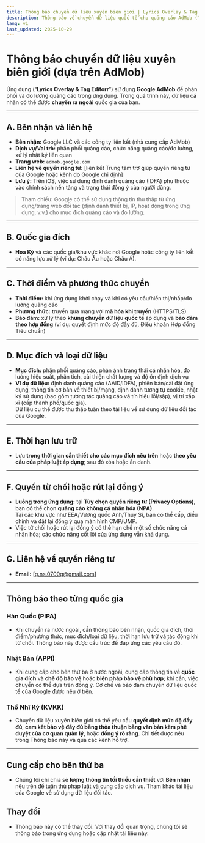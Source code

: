 ```yaml
---
title: Thông báo chuyển dữ liệu xuyên biên giới | Lyrics Overlay & Tag Editorr
description: Thông báo về chuyển dữ liệu quốc tế cho quảng cáo AdMob (Tiếng Việt)
lang: vi
last_updated: 2025-10-29
---
```


# Thông báo chuyển dữ liệu xuyên biên giới (dựa trên AdMob)

Ứng dụng (“**Lyrics Overlay & Tag Editorr**”) sử dụng **Google AdMob** để phân phối và đo lường quảng cáo trong ứng dụng. Trong quá trình này, dữ liệu cá nhân có thể được **chuyển ra ngoài** quốc gia của bạn.

---

## A. Bên nhận và liên hệ
- **Bên nhận:** Google LLC và các công ty liên kết (nhà cung cấp AdMob)  
- **Dịch vụ/Vai trò:** phân phối quảng cáo, chức năng quảng cáo/đo lường, xử lý nhật ký liên quan  
- **Trang web:** `admob.google.com`  
- **Liên hệ về quyền riêng tư:** [liên kết Trung tâm trợ giúp quyền riêng tư của Google hoặc kênh do Google chỉ định]  
- **Lưu ý:** Trên iOS, việc sử dụng định danh quảng cáo (IDFA) phụ thuộc vào chính sách nền tảng và trạng thái đồng ý của người dùng.

> Tham chiếu: Google có thể sử dụng thông tin thu thập từ ứng dụng/trang web đối tác (định danh thiết bị, IP, hoạt động trong ứng dụng, v.v.) cho mục đích quảng cáo và đo lường.

---

## B. Quốc gia đích
- **Hoa Kỳ** và các quốc gia/khu vực khác nơi Google hoặc công ty liên kết có năng lực xử lý (ví dụ: Châu Âu hoặc Châu Á).

---

## C. Thời điểm và phương thức chuyển
- **Thời điểm:** khi ứng dụng khởi chạy và khi có yêu cầu/hiển thị/nhấp/đo lường quảng cáo  
- **Phương thức:** truyền qua mạng với **mã hóa khi truyền** (HTTPS/TLS)  
- **Bảo đảm:** xử lý theo **khung chuyển dữ liệu quốc tế** áp dụng và **bảo đảm theo hợp đồng** (ví dụ: quyết định mức độ đầy đủ, Điều khoản Hợp đồng Tiêu chuẩn)

---

## D. Mục đích và loại dữ liệu
- **Mục đích:** phân phối quảng cáo, phản ánh trạng thái cá nhân hóa, đo lường hiệu suất, phân tích, cải thiện chất lượng và độ ổn định dịch vụ  
- **Ví dụ dữ liệu:** định danh quảng cáo (AAID/IDFA), phiên bản/cài đặt ứng dụng, thông tin cơ bản về thiết bị/mạng, định danh tương tự cookie, nhật ký sử dụng (bao gồm tương tác quảng cáo và tín hiệu lỗi/sập), vị trí xấp xỉ (cấp thành phố/quốc gia).  
  Dữ liệu cụ thể được thu thập tuân theo tài liệu về sử dụng dữ liệu đối tác của Google.

---

## E. Thời hạn lưu trữ
- Lưu **trong thời gian cần thiết cho các mục đích nêu trên** hoặc **theo yêu cầu của pháp luật áp dụng**; sau đó xóa hoặc ẩn danh.

---

## F. Quyền từ chối hoặc rút lại đồng ý
- **Luồng trong ứng dụng:** tại **Tùy chọn quyền riêng tư (Privacy Options)**, bạn có thể chọn **quảng cáo không cá nhân hóa (NPA)**.  
  Tại các khu vực như EEA/Vương quốc Anh/Thụy Sĩ, bạn có thể cấp, điều chỉnh và đặt lại đồng ý qua màn hình CMP/UMP.  
- Việc từ chối hoặc rút lại đồng ý có thể hạn chế một số chức năng cá nhân hóa; các chức năng cốt lõi của ứng dụng vẫn khả dụng.

---

## G. Liên hệ về quyền riêng tư
- **Email:** [g.ns.0700g@gmail.com]

---

## Thông báo theo từng quốc gia

### Hàn Quốc (PIPA)
- Khi chuyển ra nước ngoài, cần thông báo bên nhận, quốc gia đích, thời điểm/phương thức, mục đích/loại dữ liệu, thời hạn lưu trữ và tác động khi từ chối. Thông báo này được cấu trúc để đáp ứng các yêu cầu đó.

### Nhật Bản (APPI)
- Khi cung cấp cho bên thứ ba ở nước ngoài, cung cấp thông tin về **quốc gia đích** và **chế độ bảo vệ** hoặc **biện pháp bảo vệ phù hợp**; khi cần, việc chuyển có thể dựa trên đồng ý. Cơ chế và bảo đảm chuyển dữ liệu quốc tế của Google được nêu ở trên.

### Thổ Nhĩ Kỳ (KVKK)
- Chuyển dữ liệu xuyên biên giới có thể yêu cầu **quyết định mức độ đầy đủ**, **cam kết bảo vệ đầy đủ bằng thỏa thuận bằng văn bản kèm phê duyệt của cơ quan quản lý**, hoặc **đồng ý rõ ràng**. Chi tiết được nêu trong Thông báo này và qua các kênh hỗ trợ.

---

## Cung cấp cho bên thứ ba
- Chúng tôi chỉ chia sẻ **lượng thông tin tối thiểu cần thiết** với **Bên nhận** nêu trên để tuân thủ pháp luật và cung cấp dịch vụ. Tham khảo tài liệu của Google về sử dụng dữ liệu đối tác.

## Thay đổi
- Thông báo này có thể thay đổi. Với thay đổi quan trọng, chúng tôi sẽ thông báo trong ứng dụng hoặc cập nhật tài liệu này.

